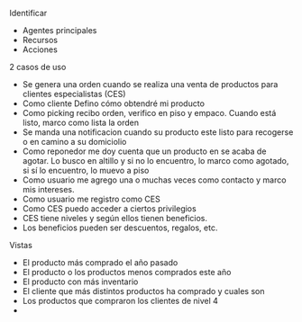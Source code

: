 
Identificar 
- Agentes principales
- Recursos 
- Acciones

2 casos de uso

- Se genera una orden cuando se realiza una venta de productos para clientes especialistas (CES)
- Como cliente Defino cómo obtendré mi producto
- Como picking recibo orden, verifico en piso y empaco. Cuando está listo, marco como lista la orden
- Se manda una notificacion cuando su producto este listo para recogerse o en camino a su domiciolio
- Como reponedor me doy cuenta que un producto en se acaba de agotar. Lo busco en altillo y si no lo encuentro, lo marco como agotado, si sí lo encuentro, lo muevo a piso
- Como usuario me agrego una o muchas veces como contacto y marco mis intereses.
- Como usuario me registro como CES 
- Como CES puedo acceder a ciertos privilegios
- CES tiene niveles y según ellos tienen beneficios.
- Los beneficios pueden ser descuentos, regalos, etc.


Vistas

- El producto más comprado el año pasado
- El producto o los productos menos comprados este año
- El producto con más inventario
- El cliente que más distintos productos ha comprado y cuales son
- Los productos que compraron los clientes de nivel 4
- 